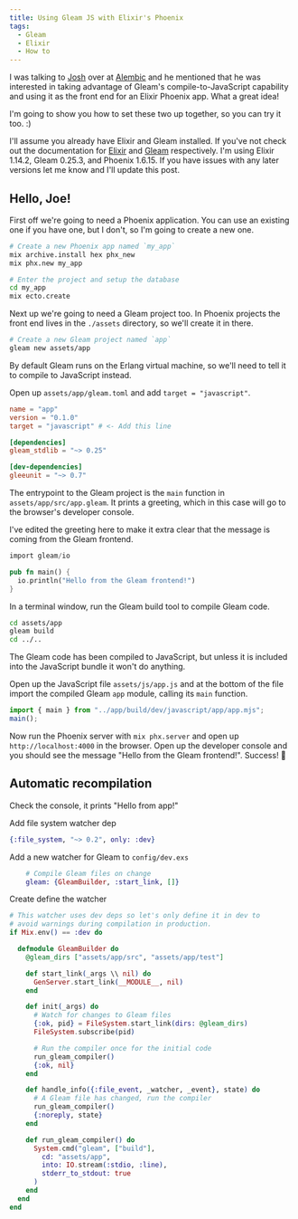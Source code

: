 ```yaml
---
title: Using Gleam JS with Elixir's Phoenix
tags:
  - Gleam
  - Elixir
  - How to
---
```


I was talking to [Josh](https://github.com/joshprice) over at
[Alembic](https://alembic.com.au/) and he mentioned that he was interested in
taking advantage of Gleam's compile-to-JavaScript capability and using it as the
front end for an Elixir Phoenix app. What a great idea!

I'm going to show you how to set these two up together, so you can try it too. :)

I'll assume you already have Elixir and Gleam installed. If you've not check out
the documentation for [Elixir](https://elixir-lang.org/install.html) and
[Gleam](https://gleam.run/getting-started/installing/) respectively. I'm using
Elixir 1.14.2, Gleam 0.25.3, and Phoenix 1.6.15. If you have issues with any
later versions let me know and I'll update this post.

## Hello, Joe!

First off we're going to need a Phoenix application. You can use an existing one
if you have one, but I don't, so I'm going to create a new one.

```sh
# Create a new Phoenix app named `my_app`
mix archive.install hex phx_new
mix phx.new my_app

# Enter the project and setup the database
cd my_app
mix ecto.create
```

Next up we're going to need a Gleam project too. In Phoenix projects the front
end lives in the `./assets` directory, so we'll create it in there.

```sh
# Create a new Gleam project named `app`
gleam new assets/app
```

By default Gleam runs on the Erlang virtual machine, so we'll need to tell it to
compile to JavaScript instead.

Open up `assets/app/gleam.toml` and add `target = "javascript"`.

```toml
name = "app"
version = "0.1.0"
target = "javascript" # <- Add this line

[dependencies]
gleam_stdlib = "~> 0.25"

[dev-dependencies]
gleeunit = "~> 0.7"
```

The entrypoint to the Gleam project is the `main` function in
`assets/app/src/app.gleam`. It prints a greeting, which in this case will go to
the browser's developer console.

I've edited the greeting here to make it extra clear that the message is coming
from the Gleam frontend.

```rust
import gleam/io

pub fn main() {
  io.println("Hello from the Gleam frontend!")
}
```

In a terminal window, run the Gleam build tool to compile Gleam code.

```sh
cd assets/app
gleam build
cd ../..
```

The Gleam code has been compiled to JavaScript, but unless it is included into
the JavaScript bundle it won't do anything.

Open up the JavaScript file `assets/js/app.js` and at the bottom of the file
import the compiled Gleam `app` module, calling its `main` function.

```js
import { main } from "../app/build/dev/javascript/app/app.mjs";
main();
```

Now run the Phoenix server with `mix phx.server` and open up
`http://localhost:4000` in the browser. Open up the developer console and you
should see the message "Hello from the Gleam frontend!". Success! 💃

## Automatic recompilation

Check the console, it prints "Hello from app!"

Add file system watcher dep

```elixir
{:file_system, "~> 0.2", only: :dev}
```

Add a new watcher for Gleam to `config/dev.exs`

```elixir
    # Compile Gleam files on change
    gleam: {GleamBuilder, :start_link, []}
```

Create define the watcher

```elixir
# This watcher uses dev deps so let's only define it in dev to
# avoid warnings during compilation in production.
if Mix.env() == :dev do

  defmodule GleamBuilder do
    @gleam_dirs ["assets/app/src", "assets/app/test"]

    def start_link(_args \\ nil) do
      GenServer.start_link(__MODULE__, nil)
    end

    def init(_args) do
      # Watch for changes to Gleam files
      {:ok, pid} = FileSystem.start_link(dirs: @gleam_dirs)
      FileSystem.subscribe(pid)

      # Run the compiler once for the initial code
      run_gleam_compiler()
      {:ok, nil}
    end

    def handle_info({:file_event, _watcher, _event}, state) do
      # A Gleam file has changed, run the compiler
      run_gleam_compiler()
      {:noreply, state}
    end

    def run_gleam_compiler() do
      System.cmd("gleam", ["build"],
        cd: "assets/app",
        into: IO.stream(:stdio, :line),
        stderr_to_stdout: true
      )
    end
  end
end

```
